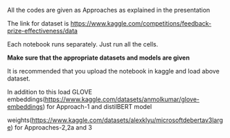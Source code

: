 All the codes are given as Approaches as explained in the presentation

The link for dataset is https://www.kaggle.com/competitions/feedback-prize-effectiveness/data

Each notebook runs separately. Just run all the cells.

**Make sure that the appropriate datasets and models are given**

It is recommended that you upload the notebook in kaggle and load above dataset.

In addition to this load GLOVE embeddings(https://www.kaggle.com/datasets/anmolkumar/glove-embeddings) for Approach-1 and distilBERT model

weights(https://www.kaggle.com/datasets/alexklyu/microsoftdebertav3large) for Approaches-2,2a and 3
